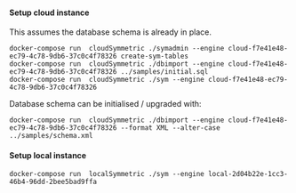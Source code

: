 #### Setup cloud instance

This assumes the database schema is already in place.

```
docker-compose run  cloudSymmetric ./symadmin --engine cloud-f7e41e48-ec79-4c78-9db6-37c0c4f78326 create-sym-tables
docker-compose run  cloudSymmetric ./dbimport --engine cloud-f7e41e48-ec79-4c78-9db6-37c0c4f78326 ../samples/initial.sql
docker-compose run  cloudSymmetric ./sym --engine cloud-f7e41e48-ec79-4c78-9db6-37c0c4f78326
```

Database schema can be initialised / upgraded with:

```
docker-compose run  cloudSymmetric ./dbimport --engine cloud-f7e41e48-ec79-4c78-9db6-37c0c4f78326 --format XML --alter-case ../samples/schema.xml
```

#### Setup local instance

```
docker-compose run  localSymmetric ./sym --engine local-2d04b22e-1cc3-46b4-96dd-2bee5bad9ffa
```
